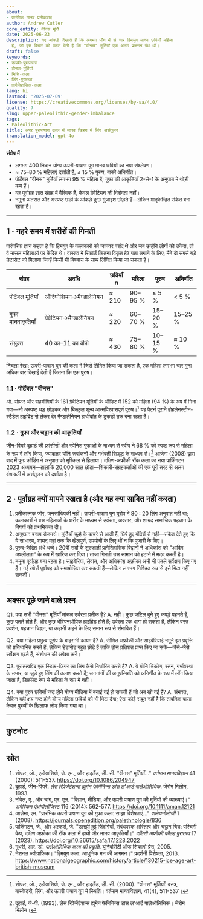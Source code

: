 ```yaml
---
about:
- प्रारंभिक-मानव-प्रतीकवाद
author: Andrew Cutler
core_entity: वीनस मूर्ति
date: 2025-06-23
description: नए आंकड़े दिखाते हैं कि लगभग पाँच में से चार हिमयुग मानव छवियाँ महिला
  हैं, जो इस विचार को पलट देती हैं कि "वीनस" मूर्तियाँ एक अलग प्रजनन पंथ थीं।
draft: false
keywords:
- ऊपरी-पुरापाषाण
- वीनस-मूर्तियाँ
- भित्ति-कला
- लिंग-पुरातत्व
- प्रागैतिहासिक-कला
lang: hi
lastmod: '2025-07-09'
license: https://creativecommons.org/licenses/by-sa/4.0/
quality: 7
slug: upper-paleolithic-gender-imbalance
tags:
- Paleolithic-Art
title: अपर पुरापाषाण काल में मानव चित्रण में लिंग असंतुलन
translation_model: gpt-4o
---
```


**संक्षेप में**

-	लगभग 400 निदान योग्य ऊपरी-पाषाण युग मानव छवियों का नया संश्लेषण।
-	≈ 75–80 % महिलाएं दर्शाती हैं, ≤ 15 % पुरुष, बाकी अनिर्णीत।
-	पोर्टेबल "वीनस" मूर्तियाँ लगभग 95 % महिला हैं; गुफा की आकृतियाँ 2-से-1 के अनुपात में थोड़ी कम हैं।
-	यह पूर्वाग्रह ज्ञात संग्रह में वैश्विक है, केवल ग्रेवेटियन की विशेषता नहीं।
-	नमूना अंतराल और अस्पष्ट छड़ी के आंकड़े कुछ गुंजाइश छोड़ते हैं—लेकिन मातृकेन्द्रित संकेत बना रहता है।

---

## 1 · गहरे समय में शरीरों की गिनती

पारंपरिक ज्ञान कहता है कि हिमयुग के कलाकारों को जानवर पसंद थे और जब उन्होंने लोगों को उकेरा, तो वे मांसल महिलाओं पर केंद्रित थे। वास्तव में रिकॉर्ड कितना विकृत है?
पता लगाने के लिए, मैंने दो सबसे बड़े डेटासेट को मिलाया जिन्हें किसी भी विश्वास के साथ लिंगित किया जा सकता है।

| संग्रह | अवधि | छवियाँ n | महिला | पुरुष | अनिर्णीत |
|--------|--------|----------|--------|------|--------|
| पोर्टेबल मूर्तियाँ | औरिग्नेशियन→मैग्डालेनियन | ≈ 210 | 90–95 % | ≤ 5 % | < 5 % |
| गुफा मानवाकृतियाँ | ग्रेवेटियन→मैग्डालेनियन | ≈ 220 | 60–70 % | 15–20 % | 15–25 % |
| संयुक्त | 40 का–11 का बीपी | ≈ 430 | 75–80 % | 10–15 % | ≈ 10 % |

निचला रेखा: ऊपरी-पाषाण युग की कला में जिसे लिंगित किया जा सकता है, एक महिला लगभग चार गुना अधिक बार दिखाई देती है जितना कि एक पुरुष।

### 1.1 · पोर्टेबल "वीनस"

ओ. सोफर और सहयोगियों के 161 ग्रेवेटियन मूर्तियों के ऑडिट में 152 को महिला (94 %) के रूप में गिना गया—नौ अस्पष्ट धड़ छोड़कर और बिल्कुल शून्य आत्मविश्वासपूर्ण पुरुष।[^soffer] यह पैटर्न पुराने होहलेनस्टीन-स्टैडेल हाइब्रिड से लेकर देर मैग्डालेनियन हाथीदांत के टुकड़ों तक बना रहता है।

### 1.2 · गुफा और चट्टान की आकृतियाँ

जीन-पियरे दुहार्ड की फ्रांसीसी और स्पेनिश गुफाओं के माध्यम से स्वीप ने 68 % को स्पष्ट रूप से महिला के रूप में लॉग किया, ज्यादातर योनि रूपांकनों और गर्भवती सिल्हूट के माध्यम से।[^duhard] आज़ेमा (2008) द्वारा बाद में पुनः कोडिंग ने अनुपात को मुश्किल से हिलाया।
दक्षिण-अफ्रीकी रॉक कला का नया पार्किंगटन 2023 अध्ययन—हालांकि 20,000 साल छोटा—शिकारी-संग्रहकर्ताओं की एक पूरी तरह से अलग वंशावली में असंतुलन को दर्शाता है।

---

## 2 · पूर्वाग्रह क्यों मायने रखता है (और यह क्या साबित नहीं करता)

1. प्रतीकात्मक जोर, जनसांख्यिकी नहीं। ऊपरी-पाषाण युग यूरोप में 80 : 20 लिंग अनुपात नहीं था; कलाकारों ने बस महिलाओं के शरीर के माध्यम से उर्वरता, अवतार, और शायद सामाजिक पहचान के विषयों को प्राथमिकता दी।
2. अनुष्ठान बनाम रोजमर्रा। मूर्तियाँ चूल्हे के कचरे से आती हैं, छिपे हुए मंदिरों से नहीं—संकेत देते हुए कि ये साधारण, शायद यहां तक कि खेलपूर्ण, उपयोगों के लिए थीं न कि पुजारी के लिए।
3. पुरुष-केंद्रित अंधे धब्बे। 20वीं सदी के शुरुआती प्रागैतिहासिक विद्वानों ने अधिकांश को "आदिम अश्लीलता" के रूप में खारिज कर दिया। ताजा गिनती उस सामान को हटाने में मदद करती है।
4. नमूना पूर्वाग्रह बना रहता है। साइबेरिया, लेवांत, और अधिकांश अफ्रीका अभी भी पतले सर्वेक्षण किए गए हैं। नई खोजें पूर्वाग्रह को समायोजित कर सकती हैं—लेकिन लगभग निश्चित रूप से इसे मिटा नहीं सकतीं।

---

## अक्सर पूछे जाने वाले प्रश्न

Q1. क्या सभी "वीनस" मूर्तियाँ मांसल उर्वरता प्रतीक हैं?
A. नहीं। कुछ जटिल बुने हुए कपड़े पहनते हैं, कुछ पतले होते हैं, और कुछ थेरियनथ्रोपिक हाइब्रिड होते हैं; उर्वरता एक धागा हो सकता है, लेकिन वस्त्र प्रदर्शन, पहचान चिह्नन, या कहानी कहने के लिए समान रूप से संभावित हैं।

Q2. क्या महिला प्रभुत्व यूरोप के बाहर भी कायम है?
A. सीमित अफ्रीकी और साइबेरियाई नमूने इस प्रवृत्ति को प्रतिध्वनित करते हैं, लेकिन डेटासेट बहुत छोटे हैं ताकि ठोस प्रतिशत प्राप्त किए जा सकें—जैसे-जैसे सर्वेक्षण बढ़ते हैं, संशोधन की अपेक्षा करें।

Q3. पुरातत्वविद एक स्टिक-फिगर का लिंग कैसे निर्धारित करते हैं?
A. वे योनि त्रिकोण, स्तन, गर्भावस्था के उभार, या जुड़े हुए लिंग की तलाश करते हैं; जननांगों की अनुपस्थिति को अनिर्णीत के रूप में लॉग किया जाता है, डिफ़ॉल्ट रूप से महिला के रूप में नहीं।

Q4. क्या पुरुष छवियाँ नष्ट होने योग्य मीडिया में बनाई गई हो सकती हैं जो अब खो गई हैं?
A. संभवतः, लेकिन वही क्षय नष्ट होने योग्य महिला छवियों को भी मिटा देगा; ऐसा कोई सबूत नहीं है कि तापनिक पासा केवल पुरुषों के खिलाफ लोड किया गया था।

---

## फुटनोट

[^soffer]: सोफर, ओ., एडोवासियो, जे. एम., और हाइलैंड, डी. सी. (2000). "वीनस" मूर्तियाँ: वस्त्र, बास्केटरी, लिंग, और ऊपरी पाषाण युग में स्थिति। वर्तमान मानवविज्ञान, 41(4), 511-537।

[^duhard]: दुहार्ड, जे-पी. (1993). लेस रिप्रेजेंटेशन्स ह्यूमेन फेमिनिन्स डांस ल'आर्ट पालेओलिथिक। जेरोम मिलोन।

---

## स्रोत

1. सोफर, ओ., एडोवासियो, जे. एम., और हाइलैंड, डी. सी. "वीनस" मूर्तियाँ…" *वर्तमान मानवविज्ञान* 41 (2000): 511-537. https://doi.org/10.1086/204947
2. दुहार्ड, जीन-पियरे. *लेस रिप्रेजेंटेशन्स ह्यूमेन फेमिनिन्स डांस ल'आर्ट पालेओलिथिक*. जेरोम मिलोन, 1993.
3. नोवेल, ए., और चांग, एम. एल. "विज्ञान, मीडिया, और ऊपरी पाषाण युग की मूर्तियों की व्याख्याएं।" *अमेरिकन एंथ्रोपोलॉजिस्ट* 116 (2014): 562-577. https://doi.org/10.1111/aman.12121
4. आज़ेमा, एम. "प्रारंभिक ऊपरी पाषाण युग की गुफा कला: साझा विशेषताएं…" *पालेथनोलोजी* 1 (2008). https://journals.openedition.org/palethnologie/836
5. पार्किंगटन, जे., और अल्फर्स, जे. "उलझी हुई ज़िंदगियाँ, संबंधपरक अस्तित्व और चट्टान चित्र: पश्चिमी केप, दक्षिण अफ्रीका की रॉक कला में हाथी और मानव आकृतियाँ।" *दक्षिणी अफ्रीकी फील्ड पुरातत्व* 17 (2023). https://doi.org/10.36615/safa.17.1228.2022
6. गुथरी, आर. डी. *पालेओलिथिक कला की प्रकृति*. यूनिवर्सिटी ऑफ शिकागो प्रेस, 2005.
7. नेशनल ज्योग्राफिक। "हिमयुग कला: आधुनिक मन की आगमन।" प्रदर्शनी विशेषता, 2013. https://www.nationalgeographic.com/history/article/130215-ice-age-art-british-museum